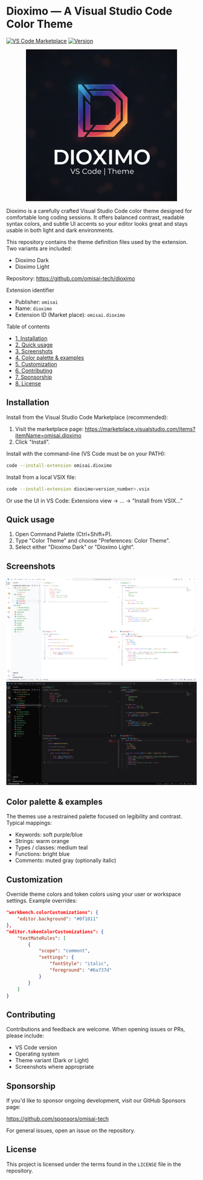 # Dioximo — A Visual Studio Code Color Theme

[![VS Code Marketplace](https://img.shields.io/visual-studio-marketplace/v/omisai.dioximo?label=VS%20Code%20Marketplace)](https://marketplace.visualstudio.com/items?itemName=omisai.dioximo)
[![Version](https://img.shields.io/github/v/release/omisai-tech/dioximo?label=release)](https://github.com/omisai-tech/dioximo/releases)

<p align="center">
  <img src="images/dioximo.png" alt="Dioximo" width="400"/>
</p>


Dioximo is a carefully crafted Visual Studio Code color theme designed for comfortable long coding sessions. It offers balanced contrast, readable syntax colors, and subtle UI accents so your editor looks great and stays usable in both light and dark environments.

This repository contains the theme definition files used by the extension. Two variants are included:

- Dioximo Dark
- Dioximo Light

Repository: https://github.com/omisai-tech/dioximo

Extension identifier

- Publisher: `omisai`
- Name: `dioximo`
- Extension ID (Market place): `omisai.dioximo`

Table of contents

- [1. Installation](#installation)
- [2. Quick usage](#quick-usage)
- [3. Screenshots](#screenshots)
- [4. Color palette & examples](#color-palette-examples)
- [5. Customization](#customization)
- [6. Contributing](#contributing)
- [7. Sponsorship](#sponsorship)
- [8. License](#license)

## Installation

Install from the Visual Studio Code Marketplace (recommended):

1. Visit the marketplace page: https://marketplace.visualstudio.com/items?itemName=omisai.dioximo
2. Click "Install".

Install with the command-line (VS Code must be on your PATH):

```bash
code --install-extension omisai.dioximo
```

Install from a local VSIX file:

```bash
code --install-extension dioximo<version_number>.vsix
```

Or use the UI in VS Code: Extensions view → ... → "Install from VSIX..."

## Quick usage

1. Open Command Palette (Ctrl+Shift+P).
2. Type "Color Theme" and choose "Preferences: Color Theme".
3. Select either "Dioximo Dark" or "Dioximo Light".

## Screenshots

![Dioximo Dark](images/dioximo-dark.png)
![Dioximo Light](images/dioximo-light.png)

## Color palette & examples

The themes use a restrained palette focused on legibility and contrast. Typical mappings:

- Keywords: soft purple/blue
- Strings: warm orange
- Types / classes: medium teal
- Functions: bright blue
- Comments: muted gray (optionally italic)

## Customization

Override theme colors and token colors using your user or workspace settings. Example overrides:

```json
"workbench.colorCustomizations": {
	"editor.background": "#0f1011"
},
"editor.tokenColorCustomizations": {
	"textMateRules": [
		{
			"scope": "comment",
			"settings": {
				"fontStyle": "italic",
				"foreground": "#6a737d"
			}
		}
	]
}
```


## Contributing

Contributions and feedback are welcome. When opening issues or PRs, please include:

- VS Code version
- Operating system
- Theme variant (Dark or Light)
- Screenshots where appropriate

## Sponsorship

If you'd like to sponsor ongoing development, visit our GitHub Sponsors page:

https://github.com/sponsors/omisai-tech

For general issues, open an issue on the repository.

## License

This project is licensed under the terms found in the `LICENSE` file in the repository.